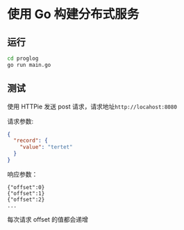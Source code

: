# 使用 Go 构建分布式服务

## 运行

```cmd
cd proglog
go run main.go
```

## 测试

使用 HTTPie 发送 post 请求，请求地址`http://locahost:8080`

请求参数:

```json
{
  "record": {
    "value": "tertet"
  }
}
```

响应参数：

```text
{"offset":0}
{"offset":1}
{"offset":2}
...
```

每次请求 offset 的值都会递增
